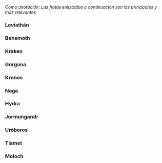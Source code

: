 *Como anotación: Las flotas enlistadas a continuación son las principales y más relevantes*
### Leviathán

### Behemoth
### Kraken
### Gorgona
### Kronos
### Naga
### Hydra
### Jormungandr
### Uróboros
### Tiamet
### Moloch